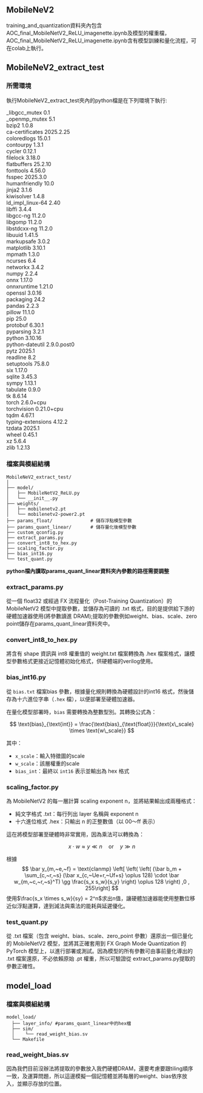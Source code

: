 ## MobileNeV2
training_and_quantization資料夾內包含AOC_final_MobileNetV2_ReLU_imagenette.ipynb及模型的權重檔，AOC_final_MobileNetV2_ReLU_imagenette.ipynb含有模型訓練和量化流程，可在colab上執行。
## MobileNeV2_extract_test
### 所需環境
執行MobileNeV2_extract_test夾內的python檔是在下列環境下執行:

_libgcc_mutex             0.1           
_openmp_mutex             5.1           
bzip2                     1.0.8         
ca-certificates           2025.2.25     
coloredlogs               15.0.1        
contourpy                 1.3.1         
cycler                    0.12.1        
filelock                  3.18.0        
flatbuffers               25.2.10       
fonttools                 4.56.0        
fsspec                    2025.3.0      
humanfriendly             10.0          
jinja2                    3.1.6         
kiwisolver                1.4.8         
ld_impl_linux-64          2.40          
libffi                    3.4.4         
libgcc-ng                 11.2.0        
libgomp                   11.2.0        
libstdcxx-ng              11.2.0        
libuuid                   1.41.5        
markupsafe                3.0.2         
matplotlib                3.10.1        
mpmath                    1.3.0         
ncurses                   6.4           
networkx                  3.4.2         
numpy                     2.2.4         
onnx                      1.17.0        
onnxruntime               1.21.0        
openssl                   3.0.16        
packaging                 24.2          
pandas                    2.2.3         
pillow                    11.1.0        
pip                       25.0          
protobuf                  6.30.1        
pyparsing                 3.2.1         
python                    3.10.16       
python-dateutil           2.9.0.post0   
pytz                      2025.1        
readline                  8.2           
setuptools                75.8.0        
six                       1.17.0        
sqlite                    3.45.3        
sympy                     1.13.1        
tabulate                  0.9.0         
tk                        8.6.14        
torch                     2.6.0+cpu     
torchvision               0.21.0+cpu    
tqdm                      4.67.1        
typing-extensions         4.12.2        
tzdata                    2025.1        
wheel                     0.45.1        
xz                        5.6.4         
zlib                      1.2.13 

### 檔案與模組結構
```
MobileNeV2_extract_test/
│
├── model/
│   ├── MobileNetV2_ReLU.py
│   └── __init__.py         
├── weights/
│   ├── mobilenetv2.pt              
│   └── mobilenetv2-power2.pt       
├── params_float/              # 儲存浮點模型參數
├── params_quant_linear/       # 儲存量化後模型參數 
├── custom_qconfig.py 
├── extract_params.py 
├── convert_int8_to_hex.py 
├── scaling_factor.py 
├── bias_int16.py
└── test_quant.py
```

**python檔內讀取params_quant_linear資料夾內參數的路徑需要調整**

### extract_params.py
從一個 float32 或經過 FX 流程量化（Post-Training Quantization）的 MobileNetV2 模型中提取參數，並儲存為可讀的 .txt 格式，目的是提供給下游的硬體加速器使用(將參數讀進 DRAM);提取的參數例如weight、bias、scale、zero point儲存在params_quant_linear資料夾中。
### convert_int8_to_hex.py
將含有 shape 資訊與 int8 權重值的 weight.txt 檔案轉換為 .hex 檔案格式，讓模型參數格式更接近記憶體初始化格式，供硬體端的verilog使用。
### bias_int16.py
從 `bias.txt` 檔案bias 參數，根據量化規則轉換為硬體設計的int16 格式，然後儲存為十六進位字串（`.hex` 檔），以便部署至硬體加速器。

在量化模型部署時，`bias` 需要轉換為整數型別。其轉換公式為：

$$
\text{bias}_{\text{int}} = \frac{\text{bias}_{\text{float}}}{\text{x\_scale} \times \text{w\_scale}}
$$

其中：

* `x_scale`：輸入特徵圖的scale
* `w_scale`：該層權重的scale
* `bias_int`：最終以 `int16` 表示並輸出為 hex 格式
### scaling_factor.py
為 MobileNetV2 的每一層計算 scaling exponent n，並將結果輸出成兩種格式：

- 純文字格式 .txt：每行列出 layer 名稱與 exponent n
- 十六進位格式 .hex：只輸出 n 的正整數值（以 00～ff 表示）

這在將模型部署至硬體時非常實用，因為乘法可以轉換為：

$$
x \cdot w \approx y \ll n \quad \text{or} \quad y \gg n
$$

根據
$$
\bar y_{m,~e,~f} = \text{clanmp} \left[ \left( \left(
    (\bar b_m + \sum_{c,~r,~s} (\bar x_{c,~Ue+r,~Uf+s} \oplus 128) \cdot \bar w_{m,~c,~r,~s}^T) 
        \gg \frac{s_x s_w}{s_y} \right) \oplus 128 \right) ,0 , 255\right]
$$
使用$\frac{s_x \times s_w}{sy} = 2^n$求出n值，讓硬體加速器能使用整數位移近似浮點運算，達到減法與乘法的能耗與延遲優化。
### test_quant.py
從 .txt 檔案（包含 weight、bias、scale、zero_point 參數）還原出一個已量化的 MobileNetV2 模型，並將其正確套用到 FX Graph Mode Quantization 的 PyTorch 模型上，以進行部署或測試。因為模型的所有參數可由事前量化導出的 .txt 檔案還原，不必依賴原始 .pt 權重，所以可驗證從 extract_params.py提取的參數正確性。
## model_load
### 檔案與模組結構
```
model_load/
  ├── layer_info/ #params_quant_linear中的hex檔
  ├── sim/ 
  │    └── read_weight_bias.sv 
  └── Makefile
```
### read_weight_bias.sv
因為我們目前沒辦法將提取的參數放入我們硬體DRAM，還要考慮要跟tiling順序一致，及運算問題，所以這邊模擬一個記憶體並將每層的weight、bias依序放入，並顯示存放的位置。










